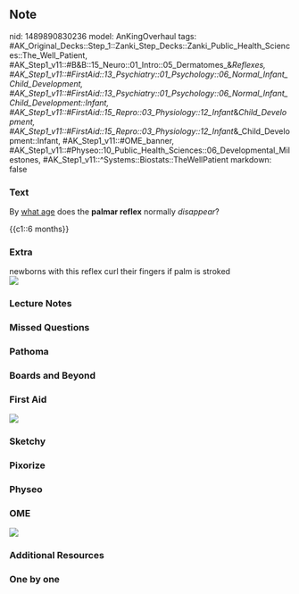 ## Note
nid: 1489890830236
model: AnKingOverhaul
tags: #AK_Original_Decks::Step_1::Zanki_Step_Decks::Zanki_Public_Health_Sciences::The_Well_Patient, #AK_Step1_v11::#B&B::15_Neuro::01_Intro::05_Dermatomes_&_Reflexes, #AK_Step1_v11::#FirstAid::13_Psychiatry::01_Psychology::06_Normal_Infant_Child_Development, #AK_Step1_v11::#FirstAid::13_Psychiatry::01_Psychology::06_Normal_Infant_Child_Development::Infant, #AK_Step1_v11::#FirstAid::15_Repro::03_Physiology::12_Infant_&_Child_Development, #AK_Step1_v11::#FirstAid::15_Repro::03_Physiology::12_Infant_&_Child_Development::Infant, #AK_Step1_v11::#OME_banner, #AK_Step1_v11::#Physeo::10_Public_Health_Sciences::06_Developmental_Milestones, #AK_Step1_v11::^Systems::Biostats::TheWellPatient
markdown: false

### Text
By <u>what age</u> does the <b>palmar reflex</b> normally
<i>disappear</i>?
<div>
  {{c1::6 months}}
</div>

### Extra
<div>
  newborns with this reflex curl their fingers if palm is stroked
</div>
<div><img src="paste-274319561195799.jpg"></div>

### Lecture Notes


### Missed Questions


### Pathoma


### Boards and Beyond


### First Aid
<img src="tmpu83uruyb.png">

### Sketchy


### Pixorize


### Physeo


### OME
<div class="ome-widget">
  <a href="https://onlinemeded.org?ref=anki"><img src=
  "_OME_AnkiFlashcards_General_3.png"></a>
</div>

### Additional Resources


### One by one

